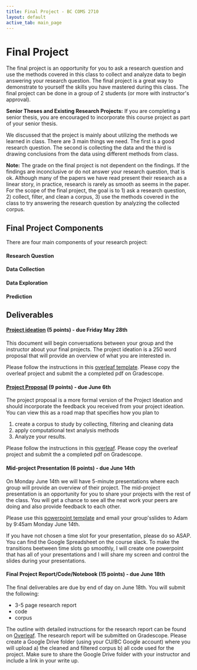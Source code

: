 ```yaml
---
title: Final Project - BC COMS 2710
layout: default
active_tab: main_page 
---
```


# Final Project

The final project is an opportunity for you to ask a research question and use the methods covered in this class
to collect and analyze data to begin answering your research question.
The final project is a great way to demonstrate to yourself the skills you have mastered during this class. 
The final project can be done in a group of 2 students (or more with instructor's approval).

**Senior Theses and Existing Research Projects:**
If you are completing a senior thesis, you are encouraged to incorporate this course project as part of your senior thesis.

We discussed that the project is mainly about utilizing the methods we learned in class. There are 3 main things we need. The first is a good research question. The second is collecting the data and the third is drawing conclusions from the data using different methods from class. 

**Note:** The grade on the final project is not dependent on the findings. If the findings are inconclusive or do not answer your research question, that is ok. Although many of the papers we have read present their research as a linear story, in practice, research is rarely as smooth as seems in the paper. For the scope of the final project, the goal is to 1) ask a research question, 2) collect, filter, and clean a corpus, 3) use the methods covered in the class to try answering the research question by analyzing the collected corpus.

## Final Project Components

There are four main components of your research project:

#### Research Question

<!--Quantifiable in text.-->

#### Data Collection



#### Data Exploration



#### Prediction


## Deliverables

#### [Project ideation](https://www.overleaf.com/read/yzpgxcgsqdvp) (5 points) - due Friday May 28th
This document will begin conversations between your group and the instructor about your final projects. 
The project ideation is a 250 word proposal that will provide an overview of what you are interested in. 

Please follow the instructions in this [overleaf template](https://www.overleaf.com/read/yzpgxcgsqdvp). Please copy the overleaf project and submit the a completed pdf on Gradescope. 

#### [Project Proposal](https://www.overleaf.com/read/hrqkdzbxhkym) (9 points) - due June 6th

The project proposal is a more formal version of the Project Ideation and should incorporate the feedback you received from your project ideation. 
You can view this as a road map that specifies how you plan to 

1. create a corpus to study by collecting, filtering and cleaning data
2. apply computational text analysis methods
3. Analyze your results. 

Please follow the instructions in this [overleaf](https://www.overleaf.com/read/hrqkdzbxhkym). Please copy the overleaf project and submit the a completed pdf on Gradescope. 


#### Mid-project Presentation (6 points) - due June 14th

On Monday June 14th we will have 5-minute presentations where each group will provide an overview of their project. 
The mid-project presentation is an opportunity for you to share your projects with the rest of the class. You will get a chance to see all the neat work your peers are doing and also provide feedback to each other.

Please use this [powerpoint template](slides/project-presentations.pptx) and email your group'sslides to Adam by 9:45am Monday June 14th.

If you have not chosen a time slot for your presentation, please do so ASAP. You can find the Google Spreadsheet on the course slack. To make the transitions beetween time slots go smoothly, I will create one powerpoint that has all of your presentations and I will share my screen and control the slides during your presentations.

#### Final Project Report/Code/Notebook (15 points) - due June 18th

The final deliverables are due by end of day on June 18th. You will submit the following:

- 3-5 page research report
- code
- corpus

The outline with detailed instructions for the research report can be found on [Overleaf](https://www.overleaf.com/read/ktmxfvvncbqr). The research report will be submitted on Gradescope. Please create a Google Drive folder (using your CU/BC Google account) where you will upload a) the cleaned and filtered corpus b) all code used for the project. Make sure to share the Google Drive folder with your instructor and include a link in your write up.